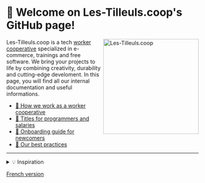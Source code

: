 # 👋️ Welcome on Les-Tilleuls.coop's GitHub page!

<a href="https://les-tilleuls.coop"><img align="right" src="https://raw.githubusercontent.com/coopTilleuls/.github/main/profile/public/img/tree.svg" height="250" alt="Les-Tilleuls.coop"></a>

Les-Tilleuls.coop is a tech [worker cooperative](https://en.wikipedia.org/wiki/Worker_cooperative) specialized in e-commerce, trainings and free software. We bring your projects to life by combining creativity, durability and cutting-edge develoment.
In this page, you will find all our internal documentation and useful informations.

- [🤝️ How we work as a worker cooperative](https://github.com/coopTilleuls/.github/tree/main/profile/scop/en/README.md)
- [🧙️ Titles for programmers and salaries](https://github.com/coopTilleuls/.github/tree/main/profile/titles/en/README.md)
- [🚞️ Onboarding guide for newcomers](https://github.com/coopTilleuls/.github/tree/main/profile/onboarding/en/README.md)
- [💫️ Our best practices](https://github.com/coopTilleuls/.github/tree/main/profile/best-practices/en/README.md)
<!-- - [📰️ Press kit](https://github.com/coopTilleuls/.github/tree/main/profile/press-kit/README.md)
- [🎨️ Our styleguide](https://github.com/coopTilleuls/.github/tree/main/profile/styleguide/README.md) -->

---

<details>
    <summary>💡️ Inspiration</summary>
    This documentation is inspired by:
    <ul>
    <li><a href="https://github.com/basecamp/handbook">Basecamp</a></li>
    <li><a href="https://github.com/24eme">24eme</a></li>
    <li><a href="https://www.loomio.coop/">Loomio</a></li>
    <li><a href="https://about.gitlab.com/handbook/">GitLab</a></li>
    </ul>
</details>

[French version](https://github.com/coopTilleuls/.github/tree/main/profile/README.fr.md)
